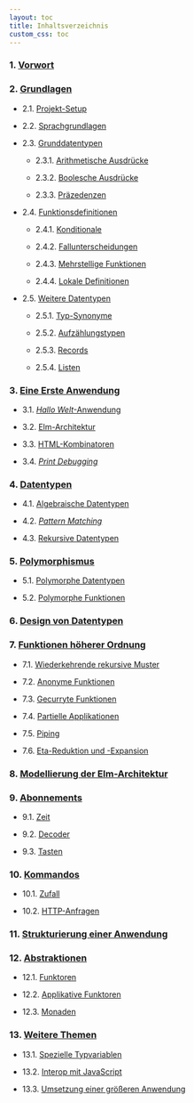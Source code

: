 ```yaml
---
layout: toc
title: Inhaltsverzeichnis
custom_css: toc
---
```


### 1. [Vorwort](preface.md)


### 2. [Grundlagen](basics.md)

- 2.1. [Projekt-Setup](basics.md#projekt-setup)

- 2.2. [Sprachgrundlagen](basics.md#sprachgrundlagen)

- 2.3. [Grunddatentypen](basics.md#grunddatentypen)

    - 2.3.1. [Arithmetische Ausdrücke](basics.md#arithmetische-ausdrücke)

    - 2.3.2. [Boolesche Ausdrücke](basics.md#boolesche-ausdrücke)

    - 2.3.3. [Präzedenzen](basics.md#präzedenzen)

- 2.4. [Funktionsdefinitionen](basics.md#funktionsdefinitionen)
        
    - 2.4.1. [Konditionale](basics.md#konditionale)
        
    - 2.4.2. [Fallunterscheidungen](basics.md#fallunterscheidungen)
            
    - 2.4.3. [Mehrstellige Funktionen](basics.md#mehrstellige-funktionen)
            
    - 2.4.4. [Lokale Definitionen](basics.md#lokale-definitionen)
    
- 2.5. [Weitere Datentypen](basics.md#weitere-datentypen)

    - 2.5.1. [Typ-Synonyme](basics.md#typ-synonyme)

    - 2.5.2. [Aufzählungstypen](basics.md#aufzählungstypen)

    - 2.5.3. [Records](basics.md#records)

    - 2.5.4. [Listen](basics.md#listen)

### 3. [Eine Erste Anwendung](first-application.md)

- 3.1. [_Hallo Welt_-Anwendung](first-application.md#hallo-welt-anwendung)

- 3.2. [Elm-Architektur](first-application.md#elm-architektur)

- 3.3. [HTML-Kombinatoren](first-application.md#html-kombinatoren)

- 3.4. [_Print Debugging_](first-application.md#print-debugging)

### 4. [Datentypen](data-types.md)

- 4.1. [Algebraische Datentypen](data-types.md#algebraische-datentypen)

- 4.2. [_Pattern Matching_](data-types.md#pattern-matching)

- 4.3. [Rekursive Datentypen](data-types.md#rekursive-datentypen)

### 5. [Polymorphismus](polymorphism.md)

- 5.1. [Polymorphe Datentypen](polymorphism.md#polymorphe-datentypen)

- 5.2. [Polymorphe Funktionen](polymorphism.md#polymorphe-funktionen)

### 6. [Design von Datentypen](design.md)

### 7. [Funktionen höherer Ordnung](recursion.md)

- 7.1. [Wiederkehrende rekursive Muster](recursion.md#wiederkehrende-rekursive-muster)

- 7.2. [Anonyme Funktionen](recursion.md#anonyme-funktionen)

- 7.3. [Gecurryte Funktionen](recursion.md#gecurryte-funktionen)

- 7.4. [Partielle Applikationen](recursion.md#partielle-applikationen)

- 7.5. [Piping](recursion.md#piping)

- 7.6. [Eta-Reduktion und -Expansion](recursion.md#eta-reduktion-und--expansion)

### 8. [Modellierung der Elm-Architektur](architecture.md)

### 9. [Abonnements](subscriptions.md)

- 9.1. [Zeit](subscriptions.md#zeit)

- 9.2. [Decoder](subscriptions.md#decoder)

- 9.3. [Tasten](subscriptions.md#tasten)

### 10. [Kommandos](commands.md)

- 10.1. [Zufall](commands.md#zufall)

- 10.2. [HTTP-Anfragen](commands.md#http-anfragen)

### 11. [Strukturierung einer Anwendung](structure.md)

### 12. [Abstraktionen](abstractions.md)

- 12.1. [Funktoren](abstractions.md#funktoren)

- 12.2. [Applikative Funktoren](abstractions.md#applikative-funktoren)

- 12.3. [Monaden](abstractions.md#monaden)

### 13. [Weitere Themen](final-topics.md)

- 13.1. [Spezielle Typvariablen](final-topics.md#spezielle-typvariablen)

- 13.2. [Interop mit JavaScript](final-topics.md#interop-mit-javascript)

- 13.3. [Umsetzung einer größeren Anwendung](final-topics.md#umsetzung-einer-größeren-anwendung)
